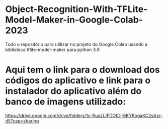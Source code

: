 # Object-Recognition-With-TFLite-Model-Maker-in-Google-Colab-2023
Todo o repositório para utilizar no projeto do Google Colab usando a biblioteca tflite-model-maker para python 3.9
# Aqui tem o link para o download dos códigos do aplicativo e link para o instalador do aplicativo além do banco de imagens utilizado:
https://drive.google.com/drive/folders/1c-RuoLLIFDOtDjr6KYKogaKC2sAzr-d5?usp=sharing
